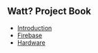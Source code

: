 ## Watt? Project Book

- [Introduction](Introduction/Introduction.md)
- [Firebase](Firebase/WattDatabase/WattDatabase.md)
- [Hardware](Hardware/Introduction/Introduction.md)


